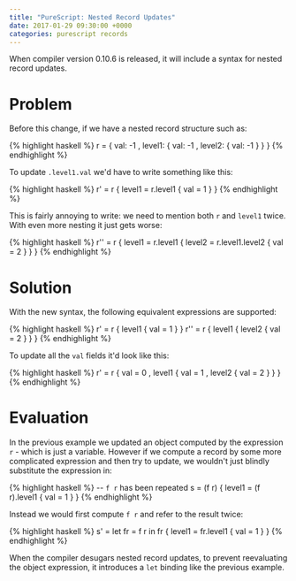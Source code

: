 ```yaml
---
title: "PureScript: Nested Record Updates"
date: 2017-01-29 09:30:00 +0000
categories: purescript records
---
```


When compiler version 0.10.6 is released, it will include a syntax for nested record updates.

# Problem

Before this change, if we have a nested record structure such as:

{% highlight haskell %}
r = { val: -1
    , level1: { val: -1
              , level2: { val: -1 }
              }
    }
{% endhighlight %}

To update `.level1.val` we'd have to write something like this:

{% highlight haskell %}
r' = r { level1 = r.level1 { val = 1 } }
{% endhighlight %}

This is fairly annoying to write: we need to mention both `r` and `level1` twice.  With even more nesting it just gets worse:

{% highlight haskell %}
r'' = r { level1 = r.level1 { level2 = r.level1.level2 { val = 2 } } }
{% endhighlight %}


# Solution

With the new syntax, the following equivalent expressions are supported:

{% highlight haskell %}
r' = r { level1 { val = 1 } }
r'' = r { level1 { level2 { val = 2 } } }
{% endhighlight %}

To update all the `val` fields it'd look like this:

{% highlight haskell %}
r' = r { val = 0
       , level1 { val = 1
                , level2 { val = 2 }
                }
       }
{% endhighlight %}


# Evaluation

In the previous example we updated an object computed by the expression `r` - which is just a variable.  However if we compute a record by some more complicated expression and then try to update, we wouldn't just blindly substitute the expression in:

{% highlight haskell %}
-- `f r` has been repeated
s = (f r) { level1 = (f r).level1 { val = 1 } }
{% endhighlight %}

Instead we would first compute `f r` and refer to the result twice:

{% highlight haskell %}
s' = let fr = f r in fr { level1 = fr.level1 { val = 1 } }
{% endhighlight %}

When the compiler desugars nested record updates, to prevent reevaluating the object expression, it introduces a `let` binding like the previous example.

